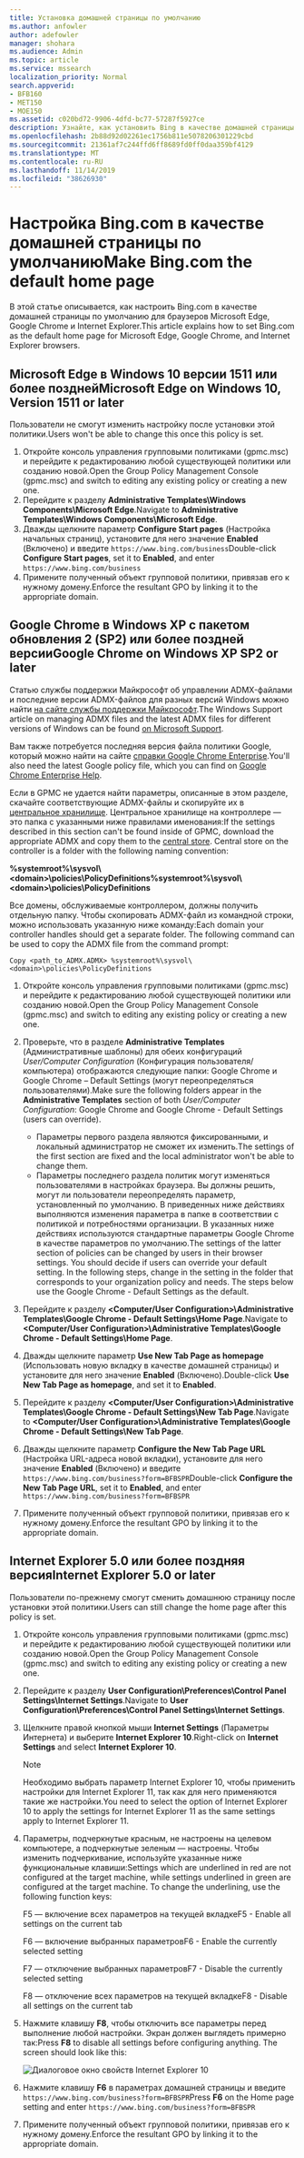```yaml
---
title: Установка домашней страницы по умолчанию
ms.author: anfowler
author: adefowler
manager: shohara
ms.audience: Admin
ms.topic: article
ms.service: mssearch
localization_priority: Normal
search.appverid:
- BFB160
- MET150
- MOE150
ms.assetid: c020bd72-9906-4dfd-bc77-57287f5927ce
description: Узнайте, как установить Bing в качестве домашней страницы по умолчанию для организации при использовании Поиска (Майкрософт).
ms.openlocfilehash: 2b88d92d02261ec1756b811e5078206301229cbd
ms.sourcegitcommit: 21361af7c244ffd6ff8689fd0ff0daa359bf4129
ms.translationtype: MT
ms.contentlocale: ru-RU
ms.lasthandoff: 11/14/2019
ms.locfileid: "38626930"
---
```

# <a name="make-bingcom-the-default-home-page"></a><span data-ttu-id="6fa71-103">Настройка Bing.com в качестве домашней страницы по умолчанию</span><span class="sxs-lookup"><span data-stu-id="6fa71-103">Make Bing.com the default home page</span></span>

<span data-ttu-id="6fa71-104">В этой статье описывается, как настроить Bing.com в качестве домашней страницы по умолчанию для браузеров Microsoft Edge, Google Chrome и Internet Explorer.</span><span class="sxs-lookup"><span data-stu-id="6fa71-104">This article explains how to set Bing.com as the default home page for Microsoft Edge, Google Chrome, and Internet Explorer browsers.</span></span> 
  
 
## <a name="microsoft-edge-on-windows-10-version-1511-or-later"></a><span data-ttu-id="6fa71-105">Microsoft Edge в Windows 10 версии 1511 или более поздней</span><span class="sxs-lookup"><span data-stu-id="6fa71-105">Microsoft Edge on Windows 10, Version 1511 or later</span></span>

<span data-ttu-id="6fa71-106">Пользователи не смогут изменить настройку после установки этой политики.</span><span class="sxs-lookup"><span data-stu-id="6fa71-106">Users won't be able to change this once this policy is set.</span></span> 

1. <span data-ttu-id="6fa71-107">Откройте консоль управления групповыми политиками (gpmc.msc) и перейдите к редактированию любой существующей политики или созданию новой.</span><span class="sxs-lookup"><span data-stu-id="6fa71-107">Open the Group Policy Management Console (gpmc.msc) and switch to editing any existing policy or creating a new one.</span></span> 
1. <span data-ttu-id="6fa71-108">Перейдите к разделу **Administrative Templates\Windows Components\Microsoft Edge**.</span><span class="sxs-lookup"><span data-stu-id="6fa71-108">Navigate to **Administrative Templates\Windows Components\Microsoft Edge**.</span></span>    
1. <span data-ttu-id="6fa71-109">Дважды щелкните параметр **Configure Start pages** (Настройка начальных страниц), установите для него значение **Enabled** (Включено) и введите `https://www.bing.com/business`</span><span class="sxs-lookup"><span data-stu-id="6fa71-109">Double-click **Configure Start pages**, set it to **Enabled**, and enter `https://www.bing.com/business`</span></span>
1.  <span data-ttu-id="6fa71-110">Примените полученный объект групповой политики, привязав его к нужному домену.</span><span class="sxs-lookup"><span data-stu-id="6fa71-110">Enforce the resultant GPO by linking it to the appropriate domain.</span></span>

  
## <a name="google-chrome-on-windows-xp-sp2-or-later"></a><span data-ttu-id="6fa71-111">Google Chrome в Windows XP с пакетом обновления 2 (SP2) или более поздней версии</span><span class="sxs-lookup"><span data-stu-id="6fa71-111">Google Chrome on Windows XP SP2 or later</span></span>


<span data-ttu-id="6fa71-112">Статью службы поддержки Майкрософт об управлении ADMX-файлами и последние версии ADMX-файлов для разных версий Windows можно найти [на сайте службы поддержки Майкрософт](https://support.microsoft.com/help/3087759/how-to-create-and-manage-the-central-store-for-group-policy-administra).</span><span class="sxs-lookup"><span data-stu-id="6fa71-112">The Windows Support article on managing ADMX files and the latest ADMX files for different versions of Windows can be found [on Microsoft Support](https://support.microsoft.com/help/3087759/how-to-create-and-manage-the-central-store-for-group-policy-administra).</span></span>

<span data-ttu-id="6fa71-113">Вам также потребуется последняя версия файла политики Google, который можно найти на сайте [справки Google Chrome Enterprise](https://support.google.com/chrome/a/answer/187202).</span><span class="sxs-lookup"><span data-stu-id="6fa71-113">You'll also need the latest Google policy file, which you can find on [Google Chrome Enterprise Help](https://support.google.com/chrome/a/answer/187202).</span></span>
  
<span data-ttu-id="6fa71-p101">Если в GPMC не удается найти параметры, описанные в этом разделе, скачайте соответствующие ADMX-файлы и скопируйте их в [центральное хранилище](https://docs.microsoft.com/previous-versions/windows/it-pro/windows-vista/cc748955%28v%3dws.10%29). Центральное хранилище на контроллере — это папка с указанными ниже правилами именования:</span><span class="sxs-lookup"><span data-stu-id="6fa71-p101">If the settings described in this section can't be found inside of GPMC, download the appropriate ADMX and copy them to the [central store](https://docs.microsoft.com/previous-versions/windows/it-pro/windows-vista/cc748955%28v%3dws.10%29). Central store on the controller is a folder with the following naming convention:</span></span>
  
 <span data-ttu-id="6fa71-116">**%systemroot%\sysvol\\<domain\>\policies\PolicyDefinitions**</span><span class="sxs-lookup"><span data-stu-id="6fa71-116">**%systemroot%\sysvol\\<domain\>\policies\PolicyDefinitions**</span></span>
  
<span data-ttu-id="6fa71-p102">Все домены, обслуживаемые контроллером, должны получить отдельную папку. Чтобы скопировать ADMX-файл из командной строки, можно использовать указанную ниже команду:</span><span class="sxs-lookup"><span data-stu-id="6fa71-p102">Each domain your controller handles should get a separate folder. The following command can be used to copy the ADMX file from the command prompt:</span></span>
  
 `Copy <path_to_ADMX.ADMX> %systemroot%\sysvol\<domain>\policies\PolicyDefinitions`
  
1. <span data-ttu-id="6fa71-119">Откройте консоль управления групповыми политиками (gpmc.msc) и перейдите к редактированию любой существующей политики или созданию новой.</span><span class="sxs-lookup"><span data-stu-id="6fa71-119">Open the Group Policy Management Console (gpmc.msc) and switch to editing any existing policy or creating a new one.</span></span>
1. <span data-ttu-id="6fa71-120">Проверьте, что в разделе **Administrative Templates** (Административные шаблоны) для обеих конфигураций *User/Computer Configuration* (Конфигурация пользователя/компьютера) отображаются следующие папки: Google Chrome и Google Chrome – Default Settings (могут переопределяться пользователями).</span><span class="sxs-lookup"><span data-stu-id="6fa71-120">Make sure the following folders appear in the **Administrative Templates** section of both *User/Computer Configuration*: Google Chrome and Google Chrome - Default Settings (users can override).</span></span>
   - <span data-ttu-id="6fa71-121">Параметры первого раздела являются фиксированными, и локальный администратор не сможет их изменить.</span><span class="sxs-lookup"><span data-stu-id="6fa71-121">The settings of the first section are fixed and the local administrator won't be able to change them.</span></span>
   - <span data-ttu-id="6fa71-p103">Параметры последнего раздела политик могут изменяться пользователями в настройках браузера. Вы должны решить, могут ли пользователи переопределять параметр, установленный по умолчанию. В приведенных ниже действиях выполняются изменения параметра в папке в соответствии с политикой и потребностями организации. В указанных ниже действиях используются стандартные параметры Google Chrome в качестве параметров по умолчанию.</span><span class="sxs-lookup"><span data-stu-id="6fa71-p103">The settings of the latter section of policies can be changed by users in their browser settings. You should decide if users can override your default setting. In the following steps, change in the setting in the folder that corresponds to your organization policy and needs. The steps below use the Google Chrome - Default Settings as the default.</span></span>

1. <span data-ttu-id="6fa71-126">Перейдите к разделу **&lt;Computer/User Configuration&gt;\Administrative Templates\Google Chrome - Default Settings\Home Page**.</span><span class="sxs-lookup"><span data-stu-id="6fa71-126">Navigate to **&lt;Computer/User Configuration&gt;\Administrative Templates\Google Chrome - Default Settings\Home Page**.</span></span> 
1. <span data-ttu-id="6fa71-127">Дважды щелкните параметр **Use New Tab Page as homepage** (Использовать новую вкладку в качестве домашней страницы) и установите для него значение **Enabled** (Включено).</span><span class="sxs-lookup"><span data-stu-id="6fa71-127">Double-click **Use New Tab Page as homepage**, and set it to **Enabled**.</span></span> 
1. <span data-ttu-id="6fa71-128">Перейдите к разделу **&lt;Computer/User Configuration&gt;\Administrative Templates\Google Chrome - Default Settings\New Tab Page**.</span><span class="sxs-lookup"><span data-stu-id="6fa71-128">Navigate to **&lt;Computer/User Configuration&gt;\Administrative Templates\Google Chrome - Default Settings\New Tab Page**.</span></span> 
1. <span data-ttu-id="6fa71-129">Дважды щелкните параметр **Configure the New Tab Page URL** (Настройка URL-адреса новой вкладки), установите для него значение **Enabled** (Включено) и введите `https://www.bing.com/business?form=BFBSPR`</span><span class="sxs-lookup"><span data-stu-id="6fa71-129">Double-click **Configure the New Tab Page URL**, set it to **Enabled**, and enter `https://www.bing.com/business?form=BFBSPR`</span></span> 
1. <span data-ttu-id="6fa71-130">Примените полученный объект групповой политики, привязав его к нужному домену.</span><span class="sxs-lookup"><span data-stu-id="6fa71-130">Enforce the resultant GPO by linking it to the appropriate domain.</span></span>

## <a name="internet-explorer-50-or-later"></a><span data-ttu-id="6fa71-131">Internet Explorer 5.0 или более поздняя версия</span><span class="sxs-lookup"><span data-stu-id="6fa71-131">Internet Explorer 5.0 or later</span></span>
<span data-ttu-id="6fa71-132">Пользователи по-прежнему смогут сменить домашнюю страницу после установки этой политики.</span><span class="sxs-lookup"><span data-stu-id="6fa71-132">Users can still change the home page after this policy is set.</span></span> 

1. <span data-ttu-id="6fa71-133">Откройте консоль управления групповыми политиками (gpmc.msc) и перейдите к редактированию любой существующей политики или созданию новой.</span><span class="sxs-lookup"><span data-stu-id="6fa71-133">Open the Group Policy Management Console (gpmc.msc) and switch to editing any existing policy or creating a new one.</span></span>
    
2. <span data-ttu-id="6fa71-134">Перейдите к разделу **User Configuration\Preferences\Control Panel Settings\Internet Settings**.</span><span class="sxs-lookup"><span data-stu-id="6fa71-134">Navigate to **User Configuration\Preferences\Control Panel Settings\Internet Settings**.</span></span>
    
3. <span data-ttu-id="6fa71-135">Щелкните правой кнопкой мыши **Internet Settings** (Параметры Интернета) и выберите **Internet Explorer 10**.</span><span class="sxs-lookup"><span data-stu-id="6fa71-135">Right-click on **Internet Settings** and select **Internet Explorer 10**.</span></span>
    
    > [!NOTE]
    > <span data-ttu-id="6fa71-136">Необходимо выбрать параметр Internet Explorer 10, чтобы применить настройки для Internet Explorer 11, так как для него применяются такие же настройки.</span><span class="sxs-lookup"><span data-stu-id="6fa71-136">You need to select the option of Internet Explorer 10 to apply the settings for Internet Explorer 11 as the same settings apply to Internet Explorer 11.</span></span> 
  
4. <span data-ttu-id="6fa71-p104">Параметры, подчеркнутые красным, не настроены на целевом компьютере, а подчеркнутые зеленым — настроены. Чтобы изменить подчеркивание, используйте указанные ниже функциональные клавиши:</span><span class="sxs-lookup"><span data-stu-id="6fa71-p104">Settings which are underlined in red are not configured at the target machine, while settings underlined in green are configured at the target machine. To change the underlining, use the following function keys:</span></span>
    
    <span data-ttu-id="6fa71-139">F5 — включение всех параметров на текущей вкладке</span><span class="sxs-lookup"><span data-stu-id="6fa71-139">F5 - Enable all settings on the current tab</span></span>
    
    <span data-ttu-id="6fa71-140">F6 — включение выбранных параметров</span><span class="sxs-lookup"><span data-stu-id="6fa71-140">F6 - Enable the currently selected setting</span></span>
    
    <span data-ttu-id="6fa71-141">F7 — отключение выбранных параметров</span><span class="sxs-lookup"><span data-stu-id="6fa71-141">F7 - Disable the currently selected setting</span></span>
    
    <span data-ttu-id="6fa71-142">F8 — отключение всех параметров на текущей вкладке</span><span class="sxs-lookup"><span data-stu-id="6fa71-142">F8 - Disable all settings on the current tab</span></span>
    
5. <span data-ttu-id="6fa71-p105">Нажмите клавишу **F8**, чтобы отключить все параметры перед выполнение любой настройки. Экран должен выглядеть примерно так:</span><span class="sxs-lookup"><span data-stu-id="6fa71-p105">Press **F8** to disable all settings before configuring anything. The screen should look like this:</span></span> 
    
    ![Диалоговое окно свойств Internet Explorer 10](media/2fd55755-5007-4e33-a795-c42ce2fcef4a.jpg)
  
6. <span data-ttu-id="6fa71-146">Нажмите клавишу **F6** в параметрах домашней страницы и введите `https://www.bing.com/business?form=BFBSPR`</span><span class="sxs-lookup"><span data-stu-id="6fa71-146">Press **F6** on the Home page setting and enter `https://www.bing.com/business?form=BFBSPR`</span></span>
    
7. <span data-ttu-id="6fa71-147">Примените полученный объект групповой политики, привязав его к нужному домену.</span><span class="sxs-lookup"><span data-stu-id="6fa71-147">Enforce the resultant GPO by linking it to the appropriate domain.</span></span>